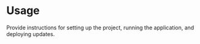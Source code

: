 # Usage

Provide instructions for setting up the project, running the application, and deploying updates.
